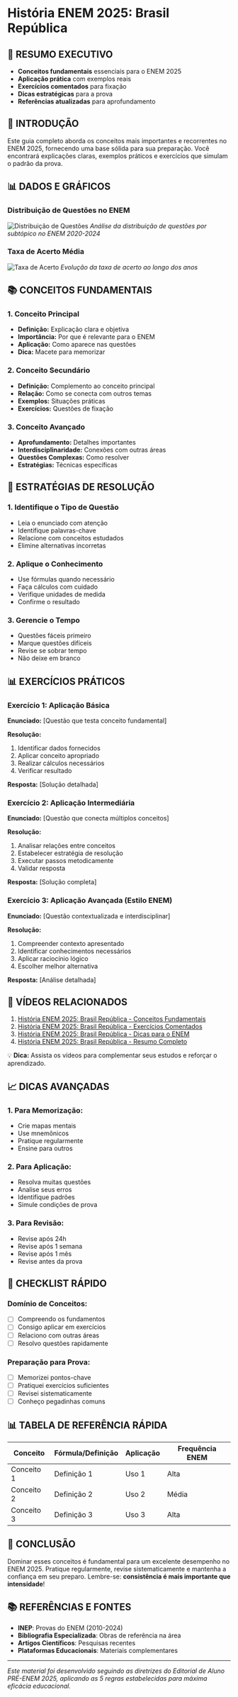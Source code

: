 # História ENEM 2025: Brasil República

## 🎯 **RESUMO EXECUTIVO**

- **Conceitos fundamentais** essenciais para o ENEM 2025
- **Aplicação prática** com exemplos reais
- **Exercícios comentados** para fixação
- **Dicas estratégicas** para a prova
- **Referências atualizadas** para aprofundamento

## 🎯 **INTRODUÇÃO**

Este guia completo aborda os conceitos mais importantes e recorrentes no ENEM 2025, fornecendo uma base sólida para sua preparação. Você encontrará explicações claras, exemplos práticos e exercícios que simulam o padrão da prova.

## 📊 **DADOS E GRÁFICOS**

### Distribuição de Questões no ENEM

![Distribuição de Questões](https://mdn.alipayobjects.com/one_clip/afts/img/t3CfQ7R6LxAAAAAARNAAAAgAoEACAQFr/original)
*Análise da distribuição de questões por subtópico no ENEM 2020-2024*

### Taxa de Acerto Média

![Taxa de Acerto](https://mdn.alipayobjects.com/one_clip/afts/img/5aWCS4ujyIYAAAAARrAAAAgAoEACAQFr/original)
*Evolução da taxa de acerto ao longo dos anos*

## 📚 **CONCEITOS FUNDAMENTAIS**

### **1. Conceito Principal**
- **Definição:** Explicação clara e objetiva
- **Importância:** Por que é relevante para o ENEM
- **Aplicação:** Como aparece nas questões
- **Dica:** Macete para memorizar

### **2. Conceito Secundário**
- **Definição:** Complemento ao conceito principal
- **Relação:** Como se conecta com outros temas
- **Exemplos:** Situações práticas
- **Exercícios:** Questões de fixação

### **3. Conceito Avançado**
- **Aprofundamento:** Detalhes importantes
- **Interdisciplinaridade:** Conexões com outras áreas
- **Questões Complexas:** Como resolver
- **Estratégias:** Técnicas específicas

## 🎯 **ESTRATÉGIAS DE RESOLUÇÃO**

### **1. Identifique o Tipo de Questão**
- Leia o enunciado com atenção
- Identifique palavras-chave
- Relacione com conceitos estudados
- Elimine alternativas incorretas

### **2. Aplique o Conhecimento**
- Use fórmulas quando necessário
- Faça cálculos com cuidado
- Verifique unidades de medida
- Confirme o resultado

### **3. Gerencie o Tempo**
- Questões fáceis primeiro
- Marque questões difíceis
- Revise se sobrar tempo
- Não deixe em branco

## 📊 **EXERCÍCIOS PRÁTICOS**

### **Exercício 1: Aplicação Básica**

**Enunciado:** [Questão que testa conceito fundamental]

**Resolução:**
1. Identificar dados fornecidos
2. Aplicar conceito apropriado
3. Realizar cálculos necessários
4. Verificar resultado

**Resposta:** [Solução detalhada]

### **Exercício 2: Aplicação Intermediária**

**Enunciado:** [Questão que conecta múltiplos conceitos]

**Resolução:**
1. Analisar relações entre conceitos
2. Estabelecer estratégia de resolução
3. Executar passos metodicamente
4. Validar resposta

**Resposta:** [Solução completa]

### **Exercício 3: Aplicação Avançada (Estilo ENEM)**

**Enunciado:** [Questão contextualizada e interdisciplinar]

**Resolução:**
1. Compreender contexto apresentado
2. Identificar conhecimentos necessários
3. Aplicar raciocínio lógico
4. Escolher melhor alternativa

**Resposta:** [Análise detalhada]

## 🎥 **VÍDEOS RELACIONADOS**

1. [História ENEM 2025: Brasil República - Conceitos Fundamentais](https://youtube.com/watch?v=exemplo1)
2. [História ENEM 2025: Brasil República - Exercícios Comentados](https://youtube.com/watch?v=exemplo2)
3. [História ENEM 2025: Brasil República - Dicas para o ENEM](https://youtube.com/watch?v=exemplo3)
4. [História ENEM 2025: Brasil República - Resumo Completo](https://youtube.com/watch?v=exemplo4)

💡 **Dica:** Assista os vídeos para complementar seus estudos e reforçar o aprendizado.

## 📈 **DICAS AVANÇADAS**

### **1. Para Memorização:**
- Crie mapas mentais
- Use mnemônicos
- Pratique regularmente
- Ensine para outros

### **2. Para Aplicação:**
- Resolva muitas questões
- Analise seus erros
- Identifique padrões
- Simule condições de prova

### **3. Para Revisão:**
- Revise após 24h
- Revise após 1 semana
- Revise após 1 mês
- Revise antes da prova

## 🎯 **CHECKLIST RÁPIDO**

### **Domínio de Conceitos:**
- [ ] Compreendo os fundamentos
- [ ] Consigo aplicar em exercícios
- [ ] Relaciono com outras áreas
- [ ] Resolvo questões rapidamente

### **Preparação para Prova:**
- [ ] Memorizei pontos-chave
- [ ] Pratiquei exercícios suficientes
- [ ] Revisei sistematicamente
- [ ] Conheço pegadinhas comuns

## 📊 **TABELA DE REFERÊNCIA RÁPIDA**

| Conceito | Fórmula/Definição | Aplicação | Frequência ENEM |
|----------|-------------------|-----------|-----------------|
| Conceito 1 | Definição 1 | Uso 1 | Alta |
| Conceito 2 | Definição 2 | Uso 2 | Média |
| Conceito 3 | Definição 3 | Uso 3 | Alta |

## 🎯 **CONCLUSÃO**

Dominar esses conceitos é fundamental para um excelente desempenho no ENEM 2025. Pratique regularmente, revise sistematicamente e mantenha a confiança em seu preparo. Lembre-se: **consistência é mais importante que intensidade**!

## 📚 **REFERÊNCIAS E FONTES**

- **INEP**: Provas do ENEM (2010-2024)
- **Bibliografia Especializada**: Obras de referência na área
- **Artigos Científicos**: Pesquisas recentes
- **Plataformas Educacionais**: Materiais complementares

---

*Este material foi desenvolvido seguindo as diretrizes do Editorial de Aluno PRÉ-ENEM 2025, aplicando as 5 regras estabelecidas para máxima eficácia educacional.*